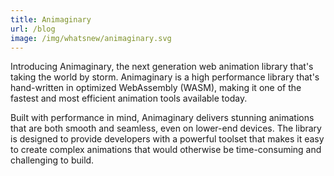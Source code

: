 ```yaml
---
title: Animaginary
url: /blog
image: /img/whatsnew/animaginary.svg
---
```


Introducing Animaginary, the next generation web animation library that's taking the world by storm. 
Animaginary is a high performance library that's hand-written in optimized WebAssembly (WASM), 
making it one of the fastest and most efficient animation tools available today.

Built with performance in mind, Animaginary delivers stunning animations that are both smooth and seamless, even on lower-end devices. 
The library is designed to provide developers with a powerful toolset that makes it easy to create 
complex animations that would otherwise be time-consuming and challenging to build.